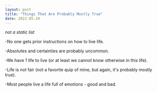 ```yaml
---
layout: post
title: "Things That Are Probably Mostly True"
date: 2022-05-29
---
```


*not a static list*

-No one gets prior instructions on how to live life.  

-Absolutes and certainties are probably uncommon.  

-We have 1 life to live (or at least we cannot know otherwise in this life).  
  
-Life is not fair (not a favorite quip of mine, but again, it's probably mostly true). 
  
-Most people live a life full of emotions - good and bad.  


  

  
